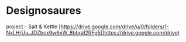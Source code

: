 # Designosaures
project - Salt &amp; Kettle
[https://drive.google.com/drive/u/0/folders/1-NxLHrUu_JDZbcx9w6xW_8bbraI2RFp5](https://drive.google.com/drive)
